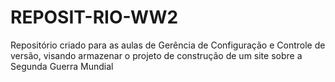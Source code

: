 # REPOSIT-RIO-WW2
Repositório criado para as aulas de Gerência de Configuração e Controle de versão, visando armazenar o projeto de construção de um site sobre a Segunda Guerra Mundial
